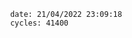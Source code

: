 

                date: 21/04/2022 23:09:18
                cycles: 41400

                         